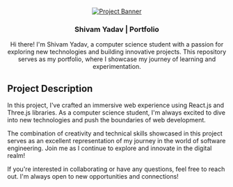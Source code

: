 <div align="center">
  <br />
  <a href="#">
    <img src="https://github.com/adrianhajdin/project_3D_developer_portfolio/assets/151519281/4722160a-8e61-403f-a905-728feae1f7e6" alt="Project Banner">
  </a>
  <br />

 
  <h3 align="center">Shivam Yadav | Portfolio</h3>

   <div align="center">
     Hi there! I'm Shivam Yadav, a computer science student with a passion for exploring new technologies and building innovative projects. This repository serves as my portfolio, where I showcase my journey of learning and experimentation.
    </div>
</div>

## <a name="project-description">Project Description</a>

In this project, I've crafted an immersive web experience using React.js and Three.js libraries. As a computer science student, I'm always excited to dive into new technologies and push the boundaries of web development.

The combination of creativity and technical skills showcased in this project serves as an excellent representation of my journey in the world of software engineering. Join me as I continue to explore and innovate in the digital realm!

If you're interested in collaborating or have any questions, feel free to reach out. I'm always open to new opportunities and connections!

